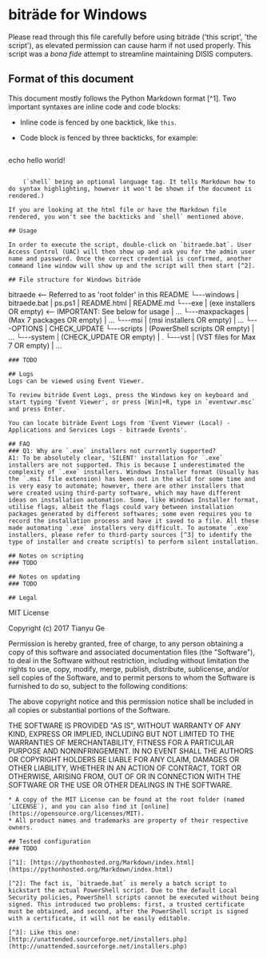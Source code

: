 # biträde for Windows

Please read through this file carefully before using biträde ('this script', 'the script'), as elevated permission can cause harm if not used properly. This script was a _bona fide_ attempt to streamline maintaining DISIS computers.

## Format of this document
This document mostly follows the Python Markdown format [^1]. Two important syntaxes are inline code and code blocks:

* Inline code is fenced by one backtick, like `this`.
* Code block is fenced by three backticks, for example:

    ```shell
echo hello world!
```

    (`shell` being an optional language tag. It tells Markdown how to do syntax highlighting, however it won't be shown if the document is rendered.)
    
If you are looking at the html file or have the Markdown file rendered, you won't see the backticks and `shell` mentioned above.

## Usage

In order to execute the script, double-click on `bitraede.bat`. User Access Control (UAC) will then show up and ask you for the admin user name and password. Once the correct credential is confirmed, another command line window will show up and the script will then start [^2].

## File structure for Windows biträde
```
bitraede	<-- Referred to as 'root folder' in this README
└---windows
    |   bitraede.bat
    |   ps.ps1
    |   README.html
    |   README.md
    └---exe
        |   (exe installers OR empty)	<-- IMPORTANT: See below for usage
        |   ...
    └---maxpackages
        |   (Max 7 packages OR empty)
        |   ...
    └---msi
        |   (msi installers OR empty)
        |   ...
    └---OPTIONS
        |   CHECK_UPDATE
    └---scripts
        |   (PowerShell scripts OR empty)
        |   ...
    └---system
        |   (CHECK_UPDATE OR empty)
        |   .
    └---vst
        |   (VST files for Max 7 OR empty)
        |	 ...
```
### TODO

## Logs
Logs can be viewed using Event Viewer.

To review biträde Event Logs, press the Windows key on keyboard and start typing 'Event Viewer', or press [Win]+R, type in `eventvwr.msc` and press Enter.

You can locate biträde Event Logs from 'Event Viewer (Local) - Applications and Services Logs - bitraede Events'.

## FAQ
### Q1: Why are `.exe` installers not currently supported?
A1: To be absolutely clear, 'SILENT' installation for `.exe` installers are not supported. This is because I underestimated the complexity of `.exe` installers. Windows Installer format (Usually has the `.msi` file extension) has been out in the wild for some time and is very easy to automate; however, there are other installers that were created using third-party software, which may have different ideas on installation automation. Some, like Windows Installer format, utilise flags, albeit the flags could vary between installation packages generated by different softwares; some even requires you to record the installation process and have it saved to a file. All these made automating `.exe` installers very difficult. To automate `.exe` installers, please refer to third-party sources [^3] to identify the type of installer and create script(s) to perform silent installation.

## Notes on scripting
### TODO

## Notes on updating
### TODO

## Legal
```
MIT License

Copyright (c) 2017 Tianyu Ge

Permission is hereby granted, free of charge, to any person obtaining a copy
of this software and associated documentation files (the "Software"), to deal
in the Software without restriction, including without limitation the rights
to use, copy, modify, merge, publish, distribute, sublicense, and/or sell
copies of the Software, and to permit persons to whom the Software is
furnished to do so, subject to the following conditions:

The above copyright notice and this permission notice shall be included in all
copies or substantial portions of the Software.

THE SOFTWARE IS PROVIDED "AS IS", WITHOUT WARRANTY OF ANY KIND, EXPRESS OR
IMPLIED, INCLUDING BUT NOT LIMITED TO THE WARRANTIES OF MERCHANTABILITY,
FITNESS FOR A PARTICULAR PURPOSE AND NONINFRINGEMENT. IN NO EVENT SHALL THE
AUTHORS OR COPYRIGHT HOLDERS BE LIABLE FOR ANY CLAIM, DAMAGES OR OTHER
LIABILITY, WHETHER IN AN ACTION OF CONTRACT, TORT OR OTHERWISE, ARISING FROM,
OUT OF OR IN CONNECTION WITH THE SOFTWARE OR THE USE OR OTHER DEALINGS IN THE
SOFTWARE.
```
* A copy of the MIT License can be found at the root folder (named `LICENSE`), and you can also find it [online](https://opensource.org/licenses/MIT). 
* All product names and trademarks are property of their respective owners. 

## Tested configuration
### TODO

[^1]: [https://pythonhosted.org/Markdown/index.html](https://pythonhosted.org/Markdown/index.html)

[^2]: The fact is, `bitraede.bat` is merely a batch script to kickstart the actual PowerShell script. Due to the default Local Security policies, PowerShell scripts cannot be executed without being signed. This introduced two problems: first, a trusted certificate must be obtained, and second, after the PowerShell script is signed with a certificate, it will not be easily editable. 

[^3]: Like this one: [http://unattended.sourceforge.net/installers.php](http://unattended.sourceforge.net/installers.php)